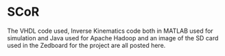 # SCoR
The VHDL code used, Inverse Kinematics code both in MATLAB used for simulation and Java used for Apache Hadoop and an image of the SD card used in the Zedboard for the project are all posted here. 
